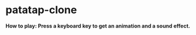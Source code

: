 # patatap-clone
<strong>How to play:<strong>
Press a keyboard key to get an animation and a sound effect.
